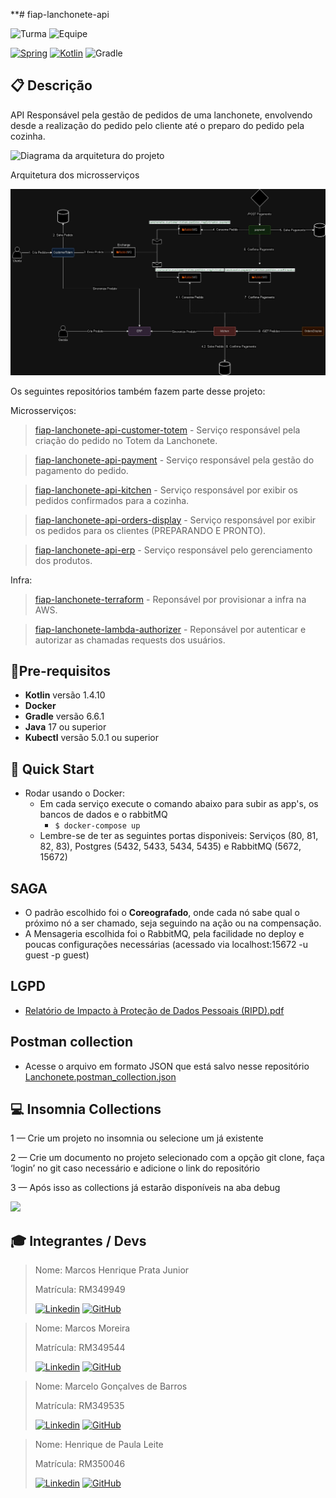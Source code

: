 **# fiap-lanchonete-api

![Turma](https://img.shields.io/badge/👨🏻‍🏫_Turma-SOAT2-blue?style=for-the-badge)
![Equipe](https://img.shields.io/badge/🧑🏻‍💻_equipe-20-blue?style=for-the-badge)

[![Spring](https://img.shields.io/badge/Spring-%236DB33F.svg?style=for-the-badge&logo=Spring&logoColor=white)](https://docs.spring.io/spring-framework/docs/5.2.0.M1/spring-framework-reference/index.html)
[![Kotlin](https://img.shields.io/badge/Kotlin-%237F52FF.svg?style=for-the-badge&logo=kotlin&logoColor=white)](https://kotlinlang.org/docs/getting-started.html)
![Gradle](https://img.shields.io/badge/Gradle-02303A.svg?style=for-the-badge&logo=Gradle&logoColor=white)

## 📋 Descrição

API Responsável pela gestão de pedidos de uma lanchonete, envolvendo desde a realização do pedido pelo cliente
até o preparo do pedido pela cozinha.



![Diagrama da arquitetura do projeto](./docs/arquitetura.png)

Arquitetura dos microsserviços

![soat-lanchonete-architecture-final (1).jpg](docs%2Fsoat-lanchonete-architecture-final%20%281%29.jpg)

Os seguintes repositórios também fazem parte desse projeto:

Microsserviços:

> [fiap-lanchonete-api-customer-totem](https://github.com/MarcosPrata/fiap-lanchonete-api-customer-totem) - Serviço responsável pela criação do pedido no Totem da Lanchonete.

> [fiap-lanchonete-api-payment](https://github.com/MarcosPrata/fiap-lanchonete-api-payment) - Serviço responsável pela gestão do pagamento do pedido.

> [fiap-lanchonete-api-kitchen](https://github.com/MarcosPrata/fiap-lanchonete-api-kitchen) - Serviço responsável por exibir os pedidos confirmados para a cozinha.

> [fiap-lanchonete-api-orders-display](https://github.com/MarcosPrata/fiap-lanchonete-api-orders-display) - Serviço responsável por exibir os pedidos para os clientes (PREPARANDO E PRONTO).

> [fiap-lanchonete-api-erp](https://github.com/MarcosPrata/fiap-lanchonete-api-erp) - Serviço responsável pelo gerenciamento dos produtos.

Infra:

> [fiap-lanchonete-terraform](https://github.com/MarcosPrata/fiap-lanchonete-terraform) - Reponsável por provisionar a infra na AWS.

> [fiap-lanchonete-lambda-authorizer](https://github.com/MarcosPrata/fiap-lanchonete-lambda-authorizer) - Reponsável por autenticar e autorizar as chamadas requests dos usuários.


## 🚦Pre-requisitos

- **Kotlin** versão 1.4.10
- **Docker**
- **Gradle** versão 6.6.1
- **Java** 17 ou superior
- **Kubectl** versão 5.0.1 ou superior

## 🚀 Quick Start
- Rodar usando o Docker:
    - Em cada serviço execute o comando abaixo para subir as app's, os bancos de dados e o rabbitMQ
        - `$ docker-compose up`
    - Lembre-se de ter as seguintes portas disponiveis: Serviços (80, 81, 82, 83), Postgres (5432, 5433, 5434, 5435) e RabbitMQ (5672, 15672)


## SAGA

- O padrão escolhido foi o **Coreografado**, onde cada nó sabe qual o próximo nó a ser chamado, seja seguindo na ação ou na compensação.
- A Mensageria escolhida foi o RabbitMQ, pela facilidade no deploy e poucas configurações necessárias (acessado via localhost:15672 -u guest -p guest)

## LGPD

- [Relatório de Impacto à Proteção de Dados Pessoais (RIPD).pdf](docs%2FRelat%F3rio%20de%20Impacto%20%E0%20Prote%E7%E3o%20de%20Dados%20Pessoais%20%28RIPD%29.pdf)


## Postman collection

* Acesse o arquivo em formato JSON que está salvo nesse repositório [Lanchonete.postman_collection.json](docs/Lanchonete.postman_collection.json)

## 💻 Insomnia Collections

1 — Crie um projeto no insomnia ou selecione um já existente

2 — Crie um documento no projeto selecionado com a opção git clone, faça ‘login’ no git caso necessário e adicione o link do repositório

3 — Após isso as collections já estarão disponíveis na aba debug

<img src="./docs/clonar.gif"/>

## 🎓 Integrantes / Devs

> Nome: Marcos Henrique Prata Junior
>
> Matrícula: RM349949
>
> [![Linkedin](https://img.shields.io/badge/Linkedin-0E76A8.svg?style=for-the-badge&logo=Linkedin&logoColor=white)](https://www.linkedin.com/in/marcos-henrique-prata-junior/)
> [![GitHub](https://img.shields.io/badge/GitHub-333.svg?style=for-the-badge&logo=GitHub&logoColor=white)](https://github.com/MarcosPrata)

> Nome: Marcos Moreira
>
> Matrícula: RM349544
>
> [![Linkedin](https://img.shields.io/badge/Linkedin-0E76A8.svg?style=for-the-badge&logo=Linkedin&logoColor=white)](https://www.linkedin.com/in/moreira-dev/)
> [![GitHub](https://img.shields.io/badge/GitHub-333.svg?style=for-the-badge&logo=GitHub&logoColor=white)](https://github.com/MarcosPotato)


> Nome: Marcelo Gonçalves de Barros
>
> Matrícula: RM349535
>
> [![Linkedin](https://img.shields.io/badge/Linkedin-0E76A8.svg?style=for-the-badge&logo=Linkedin&logoColor=white)]()
> [![GitHub](https://img.shields.io/badge/GitHub-333.svg?style=for-the-badge&logo=GitHub&logoColor=white)]()


> Nome: Henrique de Paula Leite
>
> Matrícula: RM350046
>
> [![Linkedin](https://img.shields.io/badge/Linkedin-0E76A8.svg?style=for-the-badge&logo=Linkedin&logoColor=white)]()
> [![GitHub](https://img.shields.io/badge/GitHub-333.svg?style=for-the-badge&logo=GitHub&logoColor=white)]()
